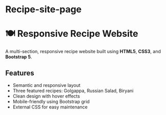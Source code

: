 # Recipe-site-page

# 🍽️ Responsive Recipe Website

A multi-section, responsive recipe website built using **HTML5**, **CSS3**, and **Bootstrap 5**.

## Features

- Semantic and responsive layout
- Three featured recipes: Golgappa, Russian Salad, Biryani
- Clean design with hover effects
- Mobile-friendly using Bootstrap grid
- External CSS for easy maintenance

